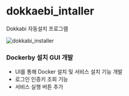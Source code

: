 # dokkaebi_intaller
Dokkabi 자동설치 프로그램

![dokkabi_installer](https://user-images.githubusercontent.com/87460980/223764393-24462904-6a15-4ea5-9a10-7330ae63c91e.gif)

### Dockerby 설치 GUI 개발

- UI를 통해 Docker 설치 및 서비스 설치 기능 개발
- 로그인 인증키 조회 기능
- 서비스 실행 버튼 추가
